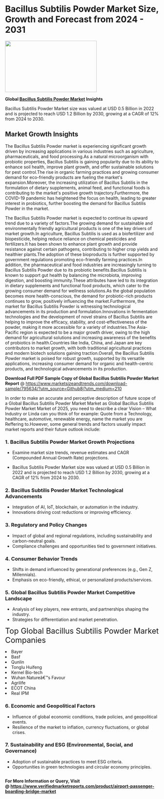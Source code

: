 <H1>Bacillus Subtilis Powder Market Size, Growth and Forecast from 2024 - 2031</H1><img class="aligncenter size-medium wp-image-584254" src="https://thirdeyenews.in/wp-content/uploads/2024/09/Global-Market-Research-300x168.jpeg" alt="" width="300" height="168" /><p><strong>Global&nbsp;<a href="https://www.marketsizeandtrends.com/download-sample/795634/?utm_source=Github8j?utm_medium=210">Bacillus Subtilis Powder Market</a> Insights</strong></p><p>Bacillus Subtilis Powder Market size was valued at USD 0.5 Billion in 2022 and is projected to reach USD 1.2 Billion by 2030, growing at a CAGR of 12% from 2024 to 2030.</p><p><h2>Market Growth Insights</h2> <p>The Bacillus Subtilis Powder market is experiencing significant growth driven by increasing applications in various industries such as agriculture, pharmaceuticals, and food processing.As a natural microorganism with probiotic properties, Bacillus Subtilis is gaining popularity due to its ability to enhance soil health, improve plant growth, and offer sustainable solutions for pest control.The rise in organic farming practices and growing consumer demand for eco-friendly products are fueling the market's expansion.Moreover, the increasing utilization of Bacillus Subtilis in the formulation of dietary supplements, animal feed, and functional foods is contributing to the market's positive growth trajectory.Furthermore, the COVID-19 pandemic has heightened the focus on health, leading to greater interest in probiotics, further boosting the demand for Bacillus Subtilis Powder in the market.</p> <p>The Bacillus Subtilis Powder market is expected to continue its upward trend due to a variety of factors.The growing demand for sustainable and environmentally friendly agricultural products is one of the key drivers of market growth.In agriculture, Bacillus Subtilis is used as a biofertilizer and biopesticide, helping reduce reliance on chemical pesticides and fertilizers.It has been shown to enhance plant growth and provide resistance against certain pathogens, contributing to higher crop yields and healthier plants.The adoption of these bioproducts is further supported by government regulations promoting eco-friendly farming practices.In addition, the pharmaceutical and food industries are increasingly turning to Bacillus Subtilis Powder due to its probiotic benefits.Bacillus Subtilis is known to support gut health by balancing the microbiota, improving digestion, and boosting immunity.These attributes have led to its integration in dietary supplements and functional food products, which cater to the growing consumer demand for wellness solutions.As the global population becomes more health-conscious, the demand for probiotic-rich products continues to grow, positively influencing the market.Furthermore, the market for Bacillus Subtilis Powder is witnessing technological advancements in its production and formulation.Innovations in fermentation technologies and the development of novel strains of Bacillus Subtilis are helping to improve the efficacy, stability, and cost-effectiveness of the powder, making it more accessible for a variety of industries.The Asia-Pacific region is expected to be a major growth driver, owing to the high demand for agricultural solutions and increasing awareness of the benefits of probiotics in health.Countries like India, China, and Japan are key contributors to market growth, with both traditional agricultural practices and modern biotech solutions gaining traction.Overall, the Bacillus Subtilis Powder market is poised for robust growth, supported by its versatile applications, increasing consumer demand for organic and health-centric products, and technological advancements in its production.<p><span class=""><strong>Download Full PDF Sample Copy of Global Bacillus Subtilis Powder Market Report</strong> @ <a href="https://www.marketsizeandtrends.com/download-sample/795634/?utm_source=Github8j?utm_medium=210" target="_blank">https://www.marketsizeandtrends.com/download-sample/795634/?utm_source=Github8j?utm_medium=210</a></span></p><p>In order to make an accurate and perceptive description of future scope of a Global&nbsp;Bacillus Subtilis Powder Market Market as Global&nbsp;Bacillus Subtilis Powder Market Market of 2025, you need to describe a clear Vision &ndash; What Industry or Linda can you think of for example: Quote from a Technology, healthcare, automotive, renewable energy, name the market you are Reffering to.However, some general trends and factors usually impact market reports and their future outlook include:</p><h3>1.&nbsp;<strong>Bacillus Subtilis Powder Market Growth Projections</strong></h3><ul><li>Examine market size trends, revenue estimates and CAGR (Compounded Annual Growth Rate) projections.</li><li><p>Bacillus Subtilis Powder Market size was valued at USD 0.5 Billion in 2022 and is projected to reach USD 1.2 Billion by 2030, growing at a CAGR of 12% from 2024 to 2030.</p></li></ul><h3>2.&nbsp;<strong>Bacillus Subtilis Powder Market Technological Advancements</strong></h3><ul><li>Integration of AI, IoT, blockchain, or automation in the industry.</li><li>Innovations driving cost reductions or improving efficiency.</li></ul><h3>3.&nbsp;<strong>Regulatory and Policy Changes</strong></h3><ul><li>Impact of global and regional regulations, including sustainability and carbon-neutral goals.</li><li>Compliance challenges and opportunities tied to government initiatives.</li></ul><h3>4.&nbsp;<strong>Consumer Behavior Trends</strong></h3><ul><li>Shifts in demand influenced by generational preferences (e.g., Gen Z, Millennials).</li><li>Emphasis on eco-friendly, ethical, or personalized products/services.</li></ul><h3>5.&nbsp;<strong>Global Bacillus Subtilis Powder Market Competitive Landscape</strong></h3><ul><li>Analysis of key players, new entrants, and partnerships shaping the industry.</li><li>Strategies for differentiation and market penetration.</li></ul><p data-pm-slice="1 1 []"><span style="color: inherit; font-family: inherit; font-size: 25px;">Top Global Bacillus Subtilis Powder Market Companies</span></p><div class="" data-test-id=""><p><li>Bayer</li><li> Basf</li><li> Qunlin</li><li> Tonglu Huifeng</li><li> Kernel Bio-tech</li><li> Wuhan Natureâ€™s Favour</li><li> Agrilife</li><li> ECOT China</li><li> Real IPM</li></p></div><h3>6.&nbsp;<strong>Economic and Geopolitical Factors</strong></h3><ul><li>Influence of global economic conditions, trade policies, and geopolitical events.</li><li>Resilience of the market to inflation, currency fluctuations, or global crises.</li></ul><h3>7.&nbsp;<strong>Sustainability and ESG (Environmental, Social, and Governance)</strong></h3><ul><li>Adoption of sustainable practices to meet ESG criteria.</li><li>Opportunities in green technologies and circular economy principles.</li></ul><h2><strong style="font-size: 14px;">For More Information or Query, Visit @&nbsp;</strong><a style="background-color: #ffffff; font-size: 14px;" href="https://www.marketsizeandtrends.com/report/bacillus-subtilis-powder-market/" target="_blank">https://www.verifiedmarketreports.com/product/airport-passenger-boarding-bridge-market</a></h2>